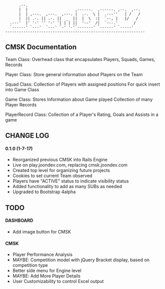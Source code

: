 
          .--.                     
          |  |                     ,------.  ,------. ,--.  ,--.
          |  | ,---.  ,---.  ,---. |  .-.  \ |  .---''   | /   /
          |  || .-. || .-. ||  _  ||  |  \  :|  `--, |   |/   /
      .---'  |' '-' '' '-' '| | | ||  '--'  /|  `---.'       /
      `------' `---'  `---' `-' '-'`-------' `------' `-----'
    -------------------------------------------------------------- 

## CMSK Documentation

Team Class:
  Overhead class that encapsulates Players, Squads, Games, Records

Player Class:
  Store general information about Players on the Team
  
Squad Class:
  Collection of Players with assigned positions
  For quick insert into Game Class
  
Game Class:
  Stores Information about Game played
  Collection of many Player Records

PlayerRecord Class:
  Collection of a Player's Rating, Goals and Assists in a game

## CHANGE LOG

#### 0.1.0 (1-7-17)
  - Reorganized previous CMSK into Rails Engine
  - Live on play.joondev.com, replacing cmsk.joondev.com
  - Created top level for organizing future projects
  - Cookies to set current Team observed
  - Players have "ACTIVE" status to indicate visibility status
  - Added functionality to add as many SUBs as needed
  - Upgraded to Bootstrap 4alpha

## TODO

#### DASHBOARD
  - Add image button for CMSK
#### CMSK
  - Player Performance Analysis
  - MAYBE: Competition model with jQuery Bracket display, based on competition type
  - Better side menu for Engine level
  - MAYBE: Add More Player Details
  - User Customizability to control Excel output 
